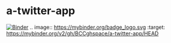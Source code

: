 # a-twitter-app
[![Binder](https://mybinder.org/badge_logo.svg)](https://mybinder.org/v2/gh/BCCghspace/a-twitter-app/HEAD)
.. image:: https://mybinder.org/badge_logo.svg
 :target: https://mybinder.org/v2/gh/BCCghspace/a-twitter-app/HEAD
